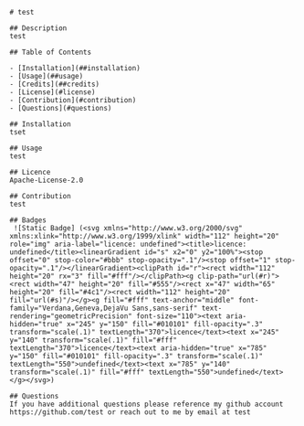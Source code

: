 
    # test

    ## Description
    test

    ## Table of Contents

    - [Installation](##installation)
    - [Usage](##usage)
    - [Credits](##credits)
    - [License](#license)
    - [Contribution](#contribution)
    - [Questions](#questions)
    
    ## Installation
    tset

    ## Usage
    test
    
    ## Licence
    Apache-License-2.0

    ## Contribution
    test

    ## Badges 
     ![Static Badge] (<svg xmlns="http://www.w3.org/2000/svg" xmlns:xlink="http://www.w3.org/1999/xlink" width="112" height="20" role="img" aria-label="licence: undefined"><title>licence: undefined</title><linearGradient id="s" x2="0" y2="100%"><stop offset="0" stop-color="#bbb" stop-opacity=".1"/><stop offset="1" stop-opacity=".1"/></linearGradient><clipPath id="r"><rect width="112" height="20" rx="3" fill="#fff"/></clipPath><g clip-path="url(#r)"><rect width="47" height="20" fill="#555"/><rect x="47" width="65" height="20" fill="#4c1"/><rect width="112" height="20" fill="url(#s)"/></g><g fill="#fff" text-anchor="middle" font-family="Verdana,Geneva,DejaVu Sans,sans-serif" text-rendering="geometricPrecision" font-size="110"><text aria-hidden="true" x="245" y="150" fill="#010101" fill-opacity=".3" transform="scale(.1)" textLength="370">licence</text><text x="245" y="140" transform="scale(.1)" fill="#fff" textLength="370">licence</text><text aria-hidden="true" x="785" y="150" fill="#010101" fill-opacity=".3" transform="scale(.1)" textLength="550">undefined</text><text x="785" y="140" transform="scale(.1)" fill="#fff" textLength="550">undefined</text></g></svg>)

    ## Questions
    If you have additional questions please reference my github account https://github.com/test or reach out to me by email at test

    